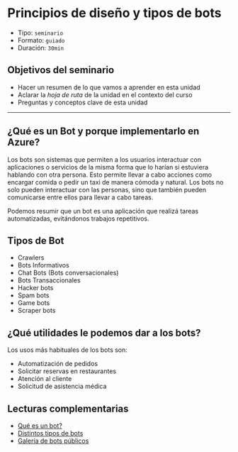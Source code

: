 # Principios de diseño y tipos de bots

* Tipo: `seminario`
* Formato: `guiado`
* Duración: `30min`

## Objetivos del seminario

* Hacer un resumen de lo que vamos a aprender en esta unidad
* Aclarar la _hoja de ruta_ de la unidad en el contexto del curso
* Preguntas y conceptos clave de esta unidad

***

## ¿Qué es un Bot y porque implementarlo en Azure?

Los bots son sistemas que permiten a los usuarios interactuar con aplicaciones o
servicios de la misma forma que lo harían si estuviera hablando con otra
persona. Esto permite llevar a cabo acciones como encargar comida o pedir un
taxi de manera cómoda y natural. Los bots no solo pueden interactuar con las
personas, sino que también pueden comunicarse entre ellos para llevar a cabo
tareas.

Podemos resumir que un bot es una aplicación que realizá tareas automatizadas,
evitándonos trabajos repetitivos.

## Tipos de Bot

* Crawlers
* Bots Informativos
* Chat Bots (Bots conversacionales)
* Bots Transaccionales
* Hacker bots
* Spam bots
* Game bots
* Scraper bots

## ¿Qué utilidades le podemos dar a los bots?

Los usos más habituales de los bots son:

* Automatización de pedidos
* Solicitar reservas en restaurantes
* Atención al cliente
* Solicitud de asistencia médica

## Lecturas complementarias

* [Qué es un bot?](https://mva.microsoft.com/es-es/training-courses/introduccin-a-bots-18179)
* [Distintos tipos de bots](https://azure.microsoft.com/es-mx/solutions/architecture/commerce-chatbot/)
* [Galería de bots públicos](https://bots.botframework.com/)
